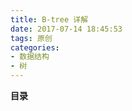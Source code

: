 ```yaml
---
title: B-tree 详解
date: 2017-07-14 18:45:53
tags: 原创
categories:
- 数据结构
- 树
---
```


__目录__

<!-- toc -->
<!--more-->
